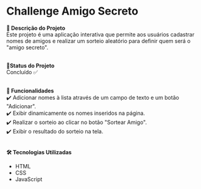 # Challenge Amigo Secreto

<b>📌 Descrição do Projeto</b><br/>
Este projeto é uma aplicação interativa que permite aos usuários cadastrar nomes de amigos e realizar um sorteio aleatório para definir quem será o "amigo secreto".
<br/><br/>

<b>🚀Status do Projeto</b><br/>
Concluído ✅ 
<br/><br/>

<b>🎯 Funcionalidades</b><br/>
✔️ Adicionar nomes à lista através de um campo de texto e um botão "Adicionar".<br/>
✔️ Exibir dinamicamente os nomes inseridos na página.<br/>
✔️ Realizar o sorteio ao clicar no botão "Sortear Amigo".<br/>
✔️ Exibir o resultado do sorteio na tela.<br/>
<br/>


<b>🛠️ Tecnologias Utilizadas</b>
- HTML
- CSS
- JavaScript
  
